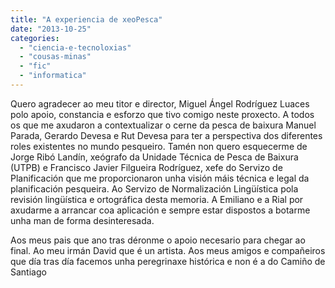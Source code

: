```yaml
---
title: "A experiencia de xeoPesca"
date: "2013-10-25"
categories: 
  - "ciencia-e-tecnoloxias"
  - "cousas-minas"
  - "fic"
  - "informatica"
---
```


Quero agradecer ao meu titor e director, Miguel Ángel Rodríguez Luaces polo apoio, constancia e esforzo que tivo comigo neste proxecto. A todos os que me axudaron a contextualizar o cerne da pesca de baixura Manuel Parada, Gerardo Devesa e Rut Devesa para ter a perspectiva dos diferentes roles existentes no mundo pesqueiro. Tamén non quero esquecerme de Jorge Ribó Landín, xeógrafo da Unidade Técnica de Pesca de Baixura (UTPB) e Francisco Javier Filgueira Rodríguez, xefe do Servizo de Planificación que me proporcionaron unha visión máis técnica e legal da planificación pesqueira. Ao Servizo de Normalización Lingüística pola revisión lingüística e ortográfica desta memoria. A Emiliano e a Rial por axudarme a arrancar coa aplicación e sempre estar dispostos a botarme unha man de forma desinteresada.

Aos meus pais que ano tras déronme o apoio necesario para chegar ao final. Ao meu irmán David que é un artista. Aos meus amigos e compañeiros que día tras día facemos unha peregrinaxe histórica e non é a do Camiño de Santiago

